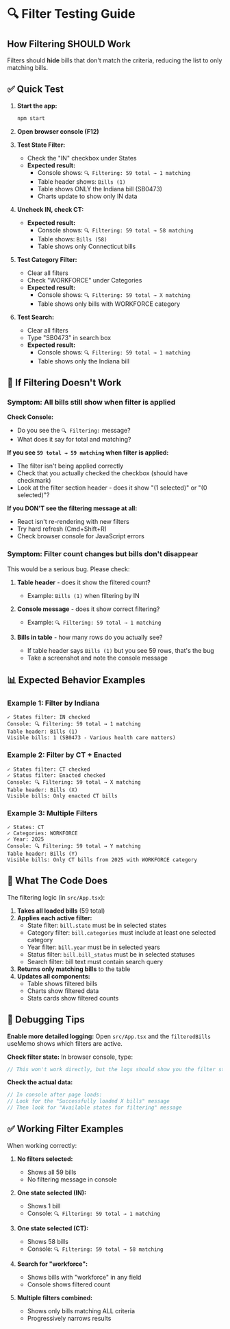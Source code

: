 # 🔍 Filter Testing Guide

## How Filtering SHOULD Work

Filters should **hide** bills that don't match the criteria, reducing the list to only matching bills.

## ✅ Quick Test

1. **Start the app:**
   ```bash
   npm start
   ```

2. **Open browser console (F12)**

3. **Test State Filter:**
   - Check the "IN" checkbox under States
   - **Expected result:**
     - Console shows: `🔍 Filtering: 59 total → 1 matching`
     - Table header shows: `Bills (1)`
     - Table shows ONLY the Indiana bill (SB0473)
     - Charts update to show only IN data

4. **Uncheck IN, check CT:**
   - **Expected result:**
     - Console shows: `🔍 Filtering: 59 total → 58 matching`
     - Table shows: `Bills (58)`
     - Table shows only Connecticut bills

5. **Test Category Filter:**
   - Clear all filters
   - Check "WORKFORCE" under Categories
   - **Expected result:**
     - Console shows: `🔍 Filtering: 59 total → X matching`
     - Table shows only bills with WORKFORCE category

6. **Test Search:**
   - Clear all filters
   - Type "SB0473" in search box
   - **Expected result:**
     - Console shows: `🔍 Filtering: 59 total → 1 matching`
     - Table shows only the Indiana bill

## 🐛 If Filtering Doesn't Work

### Symptom: All bills still show when filter is applied

**Check Console:**
- Do you see the `🔍 Filtering:` message?
- What does it say for total and matching?

**If you see `59 total → 59 matching` when filter is applied:**
- The filter isn't being applied correctly
- Check that you actually checked the checkbox (should have checkmark)
- Look at the filter section header - does it show "(1 selected)" or "(0 selected)"?

**If you DON'T see the filtering message at all:**
- React isn't re-rendering with new filters
- Try hard refresh (Cmd+Shift+R)
- Check browser console for JavaScript errors

### Symptom: Filter count changes but bills don't disappear

This would be a serious bug. Please check:

1. **Table header** - does it show the filtered count?
   - Example: `Bills (1)` when filtering by IN

2. **Console message** - does it show correct filtering?
   - Example: `🔍 Filtering: 59 total → 1 matching`

3. **Bills in table** - how many rows do you actually see?
   - If table header says `Bills (1)` but you see 59 rows, that's the bug
   - Take a screenshot and note the console message

## 📊 Expected Behavior Examples

### Example 1: Filter by Indiana
```
✓ States filter: IN checked
Console: 🔍 Filtering: 59 total → 1 matching
Table header: Bills (1)
Visible bills: 1 (SB0473 - Various health care matters)
```

### Example 2: Filter by CT + Enacted
```
✓ States filter: CT checked
✓ Status filter: Enacted checked
Console: 🔍 Filtering: 59 total → X matching
Table header: Bills (X)
Visible bills: Only enacted CT bills
```

### Example 3: Multiple Filters
```
✓ States: CT
✓ Categories: WORKFORCE
✓ Year: 2025
Console: 🔍 Filtering: 59 total → Y matching
Table header: Bills (Y)
Visible bills: Only CT bills from 2025 with WORKFORCE category
```

## 🎯 What The Code Does

The filtering logic (in `src/App.tsx`):

1. **Takes all loaded bills** (59 total)
2. **Applies each active filter:**
   - State filter: `bill.state` must be in selected states
   - Category filter: `bill.categories` must include at least one selected category
   - Year filter: `bill.year` must be in selected years
   - Status filter: `bill.bill_status` must be in selected statuses
   - Search filter: bill text must contain search query
3. **Returns only matching bills** to the table
4. **Updates all components:**
   - Table shows filtered bills
   - Charts show filtered data
   - Stats cards show filtered counts

## 🔧 Debugging Tips

**Enable more detailed logging:**
Open `src/App.tsx` and the `filteredBills` useMemo shows which filters are active.

**Check filter state:**
In browser console, type:
```javascript
// This won't work directly, but the logs should show you the filter state
```

**Check the actual data:**
```javascript
// In console after page loads:
// Look for the "Successfully loaded X bills" message
// Then look for "Available states for filtering" message
```

## ✅ Working Filter Examples

When working correctly:

1. **No filters selected:**
   - Shows all 59 bills
   - No filtering message in console

2. **One state selected (IN):**
   - Shows 1 bill
   - Console: `🔍 Filtering: 59 total → 1 matching`

3. **One state selected (CT):**
   - Shows 58 bills
   - Console: `🔍 Filtering: 59 total → 58 matching`

4. **Search for "workforce":**
   - Shows bills with "workforce" in any field
   - Console shows filtered count

5. **Multiple filters combined:**
   - Shows only bills matching ALL criteria
   - Progressively narrows results
